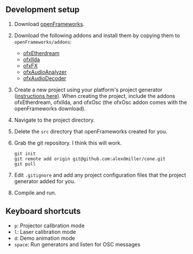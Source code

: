 ## Development setup

1.  Download [openFrameworks][1].

2.  Download the following addons and install them by copying them to `openFrameworks/addons`:
    - [ofxEtherdream][2]
    - [ofxIlda][3]
    - [ofxFX][4]
    - [ofxAudioAnalyzer][5]
    - [ofxAudioDecoder][6]

3.  Create a new project using your platform's project generator ([instructions here][7]). When creating the project, include the addons ofxEtherdream, ofxIlda, and ofxOsc (the ofxOsc addon comes with the openFrameworks download).

4.  Navigate to the project directory.

5.  Delete the `src` directory that openFrameworks created for you.

6.  Grab the git repository. I think this will work.

    ```
    git init
    git remote add origin git@github.com:alexdmiller/cone.git
    git pull
    ```

7.  Edit `.gitignore` and add any project configuration files that the project generator added for you.

8.  Compile and run.

## Keyboard shortcuts

- `p`: Projector calibration mode
- `l`: Laser calibration mode
- `d`: Demo animation mode
- `space`: Run generators and listen for OSC messages

[1]: http://openframeworks.cc/
[2]: https://github.com/memo/ofxEtherdream
[3]: https://github.com/memo/ofxIlda
[4]: https://github.com/patriciogonzalezvivo/ofxFX
[5]: https://github.com/leozimmerman/ofxAudioAnalyzer
[6]: https://github.com/kylemcdonald/ofxAudioDecoder
[7]: http://openframeworks.cc/download/
